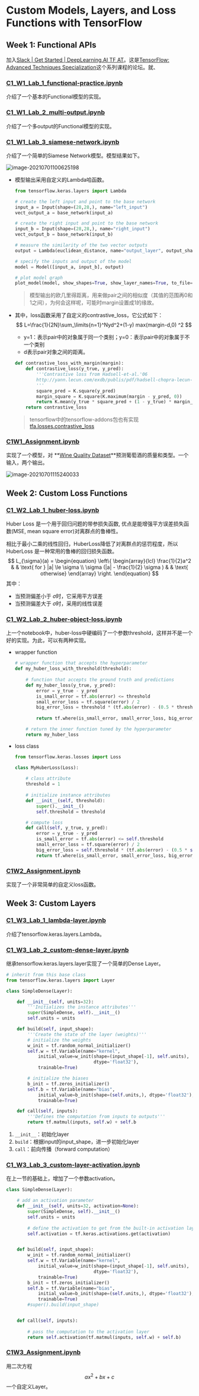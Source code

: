 # Custom Models, Layers, and Loss Functions with TensorFlow

## Week 1:  Functional APIs

加入[Slack | Get Started | DeepLearning.AI TF AT](https://app.slack.com/client/T01ECMWNSRK/learning-slack)。这是[TensorFlow: Advanced Techniques Specialization](https://www.coursera.org/specializations/tensorflow-advanced-techniques)这个系列课程的论坛。就、

### [C1_W1_Lab_1_functional-practice.ipynb](http://15.15.166.35:18888/notebooks/eipi10/xuxiangwen.github.io/_notes/05-ai/54-tensorflow/custom-models-layers-loss-functions/Week_1/C1_W1_Lab_1_functional-practice.ipynb)

介绍了一个基本的Functional模型的实现。

### [C1_W1_Lab_2_multi-output.ipynb](http://15.15.166.35:18888/notebooks/eipi10/xuxiangwen.github.io/_notes/05-ai/54-tensorflow/custom-models-layers-loss-functions/Week_1/C1_W1_Lab_2_multi-output.ipynb)

介绍了一个多output的Functional模型的实现。

### [C1_W1_Lab_3_siamese-network.ipynb](http://15.15.166.35:18888/notebooks/eipi10/xuxiangwen.github.io/_notes/05-ai/54-tensorflow/custom-models-layers-loss-functions/Week_1/C1_W1_Lab_3_siamese-network.ipynb)

介绍了一个简单的Siamese Network模型。模型结果如下。

![image-20210701100625198](images/image-20210701100625198.png)

- 模型输出采用自定义的Lambda哈函数。

  ~~~python
  from tensorflow.keras.layers import Lambda
  
  # create the left input and point to the base network
  input_a = Input(shape=(28,28,), name="left_input")
  vect_output_a = base_network(input_a)
  
  # create the right input and point to the base network
  input_b = Input(shape=(28,28,), name="right_input")
  vect_output_b = base_network(input_b)
  
  # measure the similarity of the two vector outputs
  output = Lambda(euclidean_distance, name="output_layer", output_shape=eucl_dist_output_shape)([vect_output_a, vect_output_b])
  
  # specify the inputs and output of the model
  model = Model([input_a, input_b], output)
  
  # plot model graph
  plot_model(model, show_shapes=True, show_layer_names=True, to_file='outer-model.png')
  ~~~

  > 模型输出的欧几里得距离，用来做pair之间的相似度（其值的范围再0和1之间），为何会这样呢，可能时margin设置成1的缘故。

- 其中，loss函数采用了自定义的contrastive_loss，它公式如下：
  $$
  L=\frac{1}{2N}\sum_\limits{n=1}^Nyd^2+(1-y) max(margin-d,0) ^2
  $$

  - y=1：表示pair中的对象属于同一个类别；y=0：表示pair中的对象属于不一个类别
  - d表示pair对象之间的距离。

  ~~~python
  def contrastive_loss_with_margin(margin):
      def contrastive_loss(y_true, y_pred):
          '''Contrastive loss from Hadsell-et-al.'06
          http://yann.lecun.com/exdb/publis/pdf/hadsell-chopra-lecun-06.pdf
          '''
          square_pred = K.square(y_pred)
          margin_square = K.square(K.maximum(margin - y_pred, 0))
          return K.mean(y_true * square_pred + (1 - y_true) * margin_square)
      return contrastive_loss
  ~~~

  > tensorflow中的tensorflow-addons包也有实现[tfa.losses.contrastive_loss](https://www.tensorflow.org/addons/api_docs/python/tfa/losses/contrastive_loss)

### [C1W1_Assignment.ipynb](http://15.15.166.35:18888/notebooks/eipi10/xuxiangwen.github.io/_notes/05-ai/54-tensorflow/custom-models-layers-loss-functions/Week_1/C1W1_Assignment.ipynb)

实现了一个模型，对 **[Wine Quality Dataset](https://archive.ics.uci.edu/ml/datasets/Wine+Quality)**预测葡萄酒的质量和类型。一个输入，两个输出。

![image-20210701115240033](images/image-20210701115240033.png)

## Week 2: Custom Loss Functions

### [C1_W2_Lab_1_huber-loss.ipynb](http://15.15.166.35:18888/notebooks/eipi10/xuxiangwen.github.io/_notes/05-ai/54-tensorflow/custom-models-layers-loss-functions/Week_2/C1_W2_Lab_1_huber-loss.ipynb)

Huber Loss 是一个用于回归问题的带参损失函数, 优点是能增强平方误差损失函数(MSE, mean square error)对离群点的鲁棒性。

相比于最小二乘的线性回归，HuberLoss降低了对离群点的惩罚程度，所以 HuberLoss 是一种常用的鲁棒的回归损失函数。
$$
L_{\sigma}(a)  = \begin{equation}  
\left\{  
\begin{array}{lcl}  
  \frac{1}{2}a^2        &  & \text{  for  } |a| \le \sigma   \\  
\sigma (|a| - \frac{1}{2} \sigma ) &  &  \text{   otherwise} 
\end{array}  
\right.
\end{equation}
$$
其中：

- 当预测偏差小于 $\sigma$时，它采用平方误差
- 当预测偏差大于 $\sigma$时，采用的线性误差

### [C1_W2_Lab_2_huber-object-loss.ipynb](http://15.15.166.35:18888/notebooks/eipi10/xuxiangwen.github.io/_notes/05-ai/54-tensorflow/custom-models-layers-loss-functions/Week_2/C1_W2_Lab_2_huber-object-loss.ipynb)

上一个notebook中，huber-loss中硬编码了一个参数threshold，这样并不是一个好的实现。为此，可以有两种实现。

- wrapper function

  ~~~python
  # wrapper function that accepts the hyperparameter
  def my_huber_loss_with_threshold(threshold):
    
      # function that accepts the ground truth and predictions
      def my_huber_loss(y_true, y_pred):
          error = y_true - y_pred
          is_small_error = tf.abs(error) <= threshold
          small_error_loss = tf.square(error) / 2
          big_error_loss = threshold * (tf.abs(error) - (0.5 * threshold))
          
          return tf.where(is_small_error, small_error_loss, big_error_loss) 
  
      # return the inner function tuned by the hyperparameter
      return my_huber_loss
  ~~~

- loss class

  ~~~python
  from tensorflow.keras.losses import Loss
  
  class MyHuberLoss(Loss):
    
      # class attribute
      threshold = 1
    
      # initialize instance attributes
      def __init__(self, threshold):
          super().__init__()
          self.threshold = threshold
  
      # compute loss
      def call(self, y_true, y_pred):
          error = y_true - y_pred
          is_small_error = tf.abs(error) <= self.threshold
          small_error_loss = tf.square(error) / 2
          big_error_loss = self.threshold * (tf.abs(error) - (0.5 * self.threshold))
          return tf.where(is_small_error, small_error_loss, big_error_loss)
  ~~~

### [C1W2_Assignment.ipynb](http://15.15.166.35:18888/notebooks/eipi10/xuxiangwen.github.io/_notes/05-ai/54-tensorflow/custom-models-layers-loss-functions/Week_2/C1W2_Assignment.ipynb)

实现了一个非常简单的自定义loss函数。

## Week 3: Custom Layers

### [C1_W3_Lab_1_lambda-layer.ipynb](http://15.15.166.35:18888/notebooks/eipi10/xuxiangwen.github.io/_notes/05-ai/54-tensorflow/custom-models-layers-loss-functions/Week_3/C1_W3_Lab_1_lambda-layer.ipynb)

介绍了tensorflow.keras.layers.Lambda。

### [C1_W3_Lab_2_custom-dense-layer.ipynb](http://15.15.166.35:18888/notebooks/eipi10/xuxiangwen.github.io/_notes/05-ai/54-tensorflow/custom-models-layers-loss-functions/Week_3/C1_W3_Lab_2_custom-dense-layer.ipynb)

继承tensorflow.keras.layers.layer实现了一个简单的Dense Layer。

~~~python
# inherit from this base class
from tensorflow.keras.layers import Layer

class SimpleDense(Layer):

    def __init__(self, units=32):
        '''Initializes the instance attributes'''
        super(SimpleDense, self).__init__()
        self.units = units

    def build(self, input_shape):
        '''Create the state of the layer (weights)'''
        # initialize the weights
        w_init = tf.random_normal_initializer()
        self.w = tf.Variable(name="kernel",
            initial_value=w_init(shape=(input_shape[-1], self.units),
                                 dtype='float32'),
            trainable=True)

        # initialize the biases
        b_init = tf.zeros_initializer()
        self.b = tf.Variable(name="bias",
            initial_value=b_init(shape=(self.units,), dtype='float32'),
            trainable=True)

    def call(self, inputs):
        '''Defines the computation from inputs to outputs'''
        return tf.matmul(inputs, self.w) + self.b
~~~

1. `__init__`：初始化layer
2. `build`：根据input的input_shape，进一步初始化layer
3. `call`：前向传播（forward computation）

### [C1_W3_Lab_3_custom-layer-activation.ipynb](http://15.15.166.35:18888/notebooks/eipi10/xuxiangwen.github.io/_notes/05-ai/54-tensorflow/custom-models-layers-loss-functions/Week_3/C1_W3_Lab_3_custom-layer-activation.ipynb)

在上一节的基础上，增加了一个参数activation。

~~~python
class SimpleDense(Layer):

    # add an activation parameter
    def __init__(self, units=32, activation=None):
        super(SimpleDense, self).__init__()
        self.units = units
        
        # define the activation to get from the built-in activation layers in Keras
        self.activation = tf.keras.activations.get(activation)


    def build(self, input_shape):
        w_init = tf.random_normal_initializer()
        self.w = tf.Variable(name="kernel",
            initial_value=w_init(shape=(input_shape[-1], self.units),
                                 dtype='float32'),
            trainable=True)
        b_init = tf.zeros_initializer()
        self.b = tf.Variable(name="bias",
            initial_value=b_init(shape=(self.units,), dtype='float32'),
            trainable=True)
        #super().build(input_shape)


    def call(self, inputs):
        
        # pass the computation to the activation layer
        return self.activation(tf.matmul(inputs, self.w) + self.b)
~~~

### [C1W3_Assignment.ipynb](http://15.15.166.35:18888/notebooks/eipi10/xuxiangwen.github.io/_notes/05-ai/54-tensorflow/custom-models-layers-loss-functions/Week_3/C1W3_Assignment.ipynb)

用二次方程$$ax^2 + bx + c$$一个自定义Layer。

